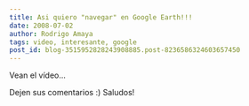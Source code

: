 ```yaml
---
title: Asi quiero "navegar" en Google Earth!!!
date: 2008-07-02
author: Rodrigo Amaya
tags: video, interesante, google
post_id: blog-3515952828243908885.post-8236586324603657450
---
```


Vean el vídeo...

Dejen sus comentarios :) Saludos!